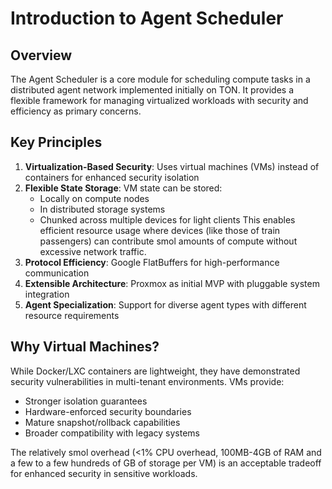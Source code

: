 # Introduction to Agent Scheduler

## Overview
The Agent Scheduler is a core module for scheduling compute tasks in a distributed agent network implemented initially on TON. It provides a flexible framework for managing virtualized workloads with security and efficiency as primary concerns.

## Key Principles
1. **Virtualization-Based Security**: Uses virtual machines (VMs) instead of containers for enhanced security isolation
2. **Flexible State Storage**: VM state can be stored:
   - Locally on compute nodes
   - In distributed storage systems
   - Chunked across multiple devices for light clients
   This enables efficient resource usage where devices (like those of train passengers) can contribute smol amounts of compute without excessive network traffic.
3. **Protocol Efficiency**: Google FlatBuffers for high-performance communication
4. **Extensible Architecture**: Proxmox as initial MVP with pluggable system integration
5. **Agent Specialization**: Support for diverse agent types with different resource requirements

## Why Virtual Machines?
While Docker/LXC containers are lightweight, they have demonstrated security vulnerabilities in multi-tenant environments. VMs provide:
- Stronger isolation guarantees
- Hardware-enforced security boundaries
- Mature snapshot/rollback capabilities
- Broader compatibility with legacy systems

The relatively smol overhead (<1% CPU overhead, 100MB-4GB of RAM and a few to a few hundreds of GB of storage per VM) is an acceptable tradeoff for enhanced security in sensitive workloads.
